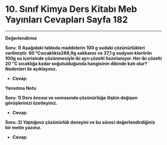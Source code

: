 # 10. Sınıf Kimya Ders Kitabı Meb Yayınları Cevapları Sayfa 182

---

**Değerlendirme**

**Soru: 1) Aşağıdaki tabloda maddelerin 100 g sudaki çözünürlükleri verilmiştir. 60 °Csıcaklıkta288,9g sakkaroz ve 37,1 g sodyum kloriiriin 100g su içerisinde çözünmesiyle iki ayrı çözelti hazırlanıyor. Her iki çözelti 20 “C sıcaklığa kadar soğutulduğunda hangisinin dibinde katı olur? Nedenleri ile açıklayınız.**

-   **Cevap**:

**Yansıtma Notu**

**Soru: 1) Ders öncesi ve sonrasında çözünürlüğe ilişkin değişen görüşlerinizi özetleyiniz.**

-   **Cevap**:

**Soru: 2) Yaptığınız çözünürlük deneyini ve bu süreci değerlendirdiğiniz bir metin yazınız.**

-   **Cevap**: